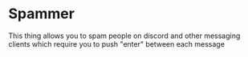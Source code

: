 # Spammer
This thing allows you to spam people on discord and other messaging clients which require you to push "enter"  between each message
